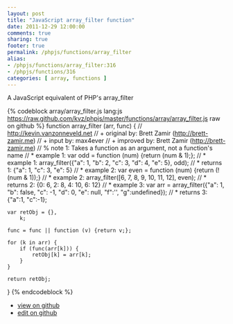 ```yaml
---
layout: post
title: "JavaScript array_filter function"
date: 2011-12-29 12:00:00
comments: true
sharing: true
footer: true
permalink: /phpjs/functions/array_filter
alias:
- /phpjs/functions/array_filter:316
- /phpjs/functions/316
categories: [ array, functions ]
---
```

A JavaScript equivalent of PHP's array_filter
<!-- more -->
{% codeblock array/array_filter.js lang:js https://raw.github.com/kvz/phpjs/master/functions/array/array_filter.js raw on github %}
function array_filter (arr, func) {
    // http://kevin.vanzonneveld.net
    // +   original by: Brett Zamir (http://brett-zamir.me)
    // +   input by: max4ever
    // +   improved by: Brett Zamir (http://brett-zamir.me)
    // %        note 1: Takes a function as an argument, not a function's name
    // *     example 1: var odd = function (num) {return (num & 1);}; 
    // *     example 1: array_filter({"a": 1, "b": 2, "c": 3, "d": 4, "e": 5}, odd);
    // *     returns 1: {"a": 1, "c": 3, "e": 5}
    // *     example 2: var even = function (num) {return (!(num & 1));}
    // *     example 2: array_filter([6, 7, 8, 9, 10, 11, 12], even);
    // *     returns 2: {0: 6, 2: 8, 4: 10, 6: 12} 
    // *     example 3: var arr = array_filter({"a": 1, "b": false, "c": -1, "d": 0, "e": null, "f":'', "g":undefined});
    // *     returns 3: {"a":1, "c":-1};
    
    var retObj = {},
        k;
        
    func = func || function (v) {return v;};

    for (k in arr) {
        if (func(arr[k])) {
            retObj[k] = arr[k];
        }
    }

    return retObj;
}
{% endcodeblock %}
<ul>
 <li><a href="https://github.com/kvz/phpjs/blob/master/functions/array/array_filter.js">view on github</a></li>
 <li><a href="https://github.com/kvz/phpjs/edit/master/functions/array/array_filter.js">edit on github</a></li>
</ul>

